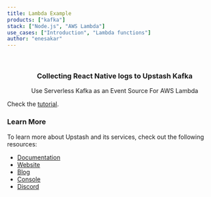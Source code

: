 ```yaml
---
title: Lambda Example
products: ["kafka"]
stack: ["Node.js", "AWS Lambda"]
use_cases: ["Introduction", "Lambda functions"]
author: "enesakar"
---
```


<br />
<div align="center">

  <h3 align="center">Collecting React Native logs to Upstash Kafka</h3>

  <p align="center">
        Use Serverless Kafka as an Event Source For AWS Lambda
  </p>
</div>

Check the [tutorial](https://docs.upstash.com/kafka/howto/kafka-with-lambda).

### Learn More

To learn more about Upstash and its services, check out the following resources:

- [Documentation](https://docs.upstash.com)
- [Website](https://upstash.com)
- [Blog](https://upstash.com/blog)
- [Console](https://console.upstash.com)
- [Discord](https://upstash.com/discord)
